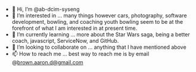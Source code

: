 - 👋 Hi, I’m @ab-dcim-syseng
- 👀 I’m interested in ... many things however cars, photography, software development, bowling, and coaching youth bowling seem to be at the forefront of what I am interested in at present time. 
- 🌱 I’m currently learning ... more about the Star Wars saga, being a better coach, javascript, ServiceNow, and GitHub.
- 💞️ I’m looking to collaborate on ... anything that I have mentioned above
- 📫 How to reach me ... best way to reach me is by email @brown.aaron.d@gmail.com

<!---
ab-dcim-syseng/ab-dcim-syseng is a ✨ special ✨ repository because its `README.md` (this file) appears on your GitHub profile.
You can click the Preview link to take a look at your changes.
--->
